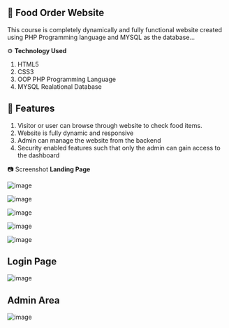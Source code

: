 ## :stew: Food Order Website
 This course is completely dynamically and fully functional website created using PHP Programming language and MYSQL as the database...

⚙️  **Technology Used**
1. HTML5
2. CSS3
3. OOP PHP Programming Language
4. MYSQL Realational Database

## :closed_book: **Features**
1. Visitor or user can browse through website to check food items.
2. Website is fully dynamic and responsive
3. Admin can manage the website from the backend 
4. Security enabled features such that only the admin can gain access to the dashboard

:camera: Screenshot
**Landing Page**

![image](https://user-images.githubusercontent.com/20705264/114857469-943e0c80-9de8-11eb-9924-eb0e0b436bda.png)


![image](https://user-images.githubusercontent.com/20705264/114857607-c0598d80-9de8-11eb-9858-d81d2772cae8.png)


![image](https://user-images.githubusercontent.com/20705264/114857687-d8c9a800-9de8-11eb-9779-0b73d37fd280.png)


![image](https://user-images.githubusercontent.com/20705264/114857726-e3843d00-9de8-11eb-835f-aa934d2302a8.png)


![image](https://user-images.githubusercontent.com/20705264/114939795-3e498300-9e41-11eb-9e46-6a61086ed7d3.png)

## **Login Page**

![image](https://user-images.githubusercontent.com/20705264/114940025-81a3f180-9e41-11eb-920e-b75a8df3372b.png)


## **Admin Area**

![image](https://user-images.githubusercontent.com/20705264/114939979-7224a880-9e41-11eb-8726-5a80fb2d5d86.png)


